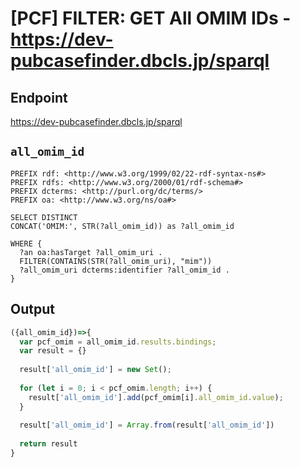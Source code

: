 # [PCF] FILTER: GET All OMIM IDs - https://dev-pubcasefinder.dbcls.jp/sparql
## Endpoint
https://dev-pubcasefinder.dbcls.jp/sparql

## `all_omim_id` 
```sparql
PREFIX rdf: <http://www.w3.org/1999/02/22-rdf-syntax-ns#>
PREFIX rdfs: <http://www.w3.org/2000/01/rdf-schema#>
PREFIX dcterms: <http://purl.org/dc/terms/>
PREFIX oa: <http://www.w3.org/ns/oa#>

SELECT DISTINCT 
CONCAT('OMIM:', STR(?all_omim_id)) as ?all_omim_id

WHERE {
  ?an oa:hasTarget ?all_omim_uri .
  FILTER(CONTAINS(STR(?all_omim_uri), "mim"))
  ?all_omim_uri dcterms:identifier ?all_omim_id .
}
```

## Output
```javascript
({all_omim_id})=>{ 
  var pcf_omim = all_omim_id.results.bindings;
  var result = {}
  
  result['all_omim_id'] = new Set();
  
  for (let i = 0; i < pcf_omim.length; i++) {
    result['all_omim_id'].add(pcf_omim[i].all_omim_id.value);
  }
  
  result['all_omim_id'] = Array.from(result['all_omim_id'])
  
  return result
}
```